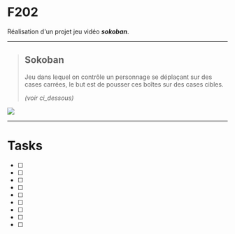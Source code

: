 # F202

Réalisation d'un projet jeu vidéo ***sokoban***.

---

>## Sokoban
>    Jeu dans lequel on contrôle un personnage se déplaçant sur des cases carrées, le but est de pousser ces boîtes sur des cases cibles.
>
>*(voir ci_dessous)*

![](/F202/src/images/220px-Sokoban_ani.gif)


---
# Tasks

- [ ] 
- [ ] 
- [ ] 
- [ ] 
- [ ] 
- [ ] 
- [ ] 
- [ ] 
- [ ] 